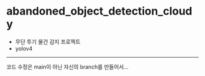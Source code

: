 # abandoned_object_detection_cloudy

 - 무단 투기 물건 감지 프로젝트  
 - yolov4
------------------------------  
코드 수정은 main이 아닌 자신의 branch를 만들어서...
